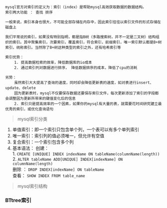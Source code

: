     mysql官方对索引的定义为：索引（index）是帮助mysql高效获取数据的数据结构。
    索引两大功能 ： 查找 排序

    一般来说，索引本身也很大，不可能全部存储在内存中，因此索引往往以索引文件的形式存储在磁盘上

    我们平常说的索引，如果没有特别指明，都是指B树（多路搜索树，并不一定是二叉树）结构组织的索引。其中聚集索引，次要索引，覆盖索引，符合索引，前缀索引，唯一索引默认都是B+树索引，统称索引。当然除了B+树这种类型的索引之外，还有哈希索引等

    索引优势：
        1. 提高数据检索的效率，降低数据库的io成本
        2. 通过索引列对数据进行排序， 降低数据排序的成本，降低了cpu的消耗

    劣势：
        虽然索引大大提高了查询的速度，同时却会降低更新表的速度，如对表进行insert、update、delete
        因为更新表时，mysql不仅要保存数据还要保存索引文件，每次更新添加了索引的字段都会调整因为更新所带来的键值变化后的信息
        2. 索引只是提高效率的一个因素，如果你的mysql有大量的表，就需要花时间研究建立最优秀的索引，或优化查询语句


>mysql索引分类

  1. 单值索引：即一个索引只包含单个列，一个表可以有多个单列索引
  2. 唯一索引：索引列的值必须唯一，但允许有空值
  3. 复合索引：一个索引包含多个列
  4. 基本语法：
        创建：  
             1. `CREATE [UNIQUE] INDEX indexName ON tableName(columnName(length))`  
            2. `ALTER tableName ADD[UNIQUE] INDEX[indexName] ON columnName(length)`  
        删除 ：
            `DROP INDEX[indexName] ON tableName`  
        查看：
            `SHOW INDEX FROM table_name`
            

>mysql索引结构

### BTtree索引